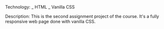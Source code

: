 Technology:
_ HTML
_ Vanilla CSS

Description:
This is the second assignment project of the course. It's a fully responsive web page done with vanilla CSS.